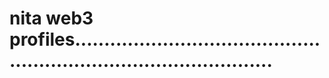 # nita web3 profiles.......................................................................................

